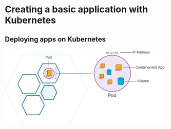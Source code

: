 # Creating a basic application with Kubernetes

## Deploying apps on Kubernetes

![K8S Pod](img/pod.png?raw=true "K8S Pod")
